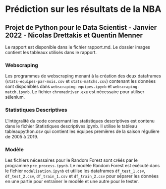 # Prédiction sur les résultats de la NBA
## Projet de Python pour le Data Scientist - Janvier 2022 - Nicolas Drettakis et Quentin Menner

Le rapport est disponible dans le fichier rapport.md. Le dossier images contient les tableaux utilisés dans le rapport.

### Webscraping
Les programmes de webscraping menant à la création des deux dataframes (`stats-equipes-par-mois.csv` et `stats-matchs.csv`) contenant les données sont disponibles dans `webscraping-equipes.ipynb` et `webscraping-match.ipynb`. Le fichier `chromedriver.exe` est nécessaire pour utiliser sélenium.

### Statistiques Descriptives
L'intégralité du code concernant les statistiques descriptives est contenu dans le fichier Statistiques descriptives.ipynb. Il utilise le tableau tableaupython.csv qui contient les équipes premières de la saison régulière de 2005 à 2019. 

### Modèle
Les fichiers nécessaires pour le Random Forest sont créés par le programme `pre_process.ipynb`. Le modèle Random Forest est exécuté dans le fichier `modelisation.ipynb` et utilise les dataframes `df_test_1.csv`, `df_test_2.csv`, `df_train_1.csv` et `df_train_2.csv` pour séparer les données en une partie pour entraîner le modèle et une autre pour le tester.
